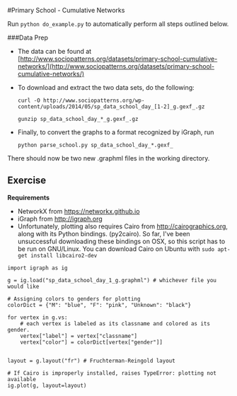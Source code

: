 
#Primary School - Cumulative Networks


Run `python do_example.py` to automatically perform all steps outlined below.

###Data Prep

- The data can be found at [http://www.sociopatterns.org/datasets/primary-school-cumulative-networks/](http://www.sociopatterns.org/datasets/primary-school-cumulative-networks/)
- To download and extract the two data sets, do the following:

	`curl -O http://www.sociopatterns.org/wp-content/uploads/2014/05/sp_data_school_day_[1-2]_g.gexf_.gz`
	
	`gunzip sp_data_school_day_*_g.gexf_.gz`

- Finally, to convert the graphs to a format recognized by iGraph, run

	`python parse_school.py sp_data_school_day_*.gexf_`

There should now be two new .graphml files in the working directory.
	
## Exercise

__Requirements__

- NetworkX from https://networkx.github.io
- iGraph from http://igraph.org
- Unfortunately, plotting also requires Cairo from http://cairographics.org, along with its Python bindings. (py2cairo). So far, I've been unsuccessful downloading these bindings on OSX, so this script has to be run on GNU/Linux. You can download Cairo on Ubuntu with `sudo apt-get install libcairo2-dev`


```
import igraph as ig

g = ig.load("sp_data_school_day_1_g.graphml") # whichever file you would like

# Assigning colors to genders for plotting
colorDict = {"M": "blue", "F": "pink", "Unknown": "black"}

for vertex in g.vs:
	# each vertex is labeled as its classname and colored as its gender.
    vertex["label"] = vertex["classname"]
    vertex["color"] = colorDict[vertex["gender"]]


layout = g.layout("fr") # Fruchterman-Reingold layout

# If Cairo is improperly installed, raises TypeError: plotting not available
ig.plot(g, layout=layout) 
```

